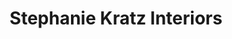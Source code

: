 ---
title: "Stephanie Kratz Interiors"
url: /frisco/stephanie-kratz-interiors/
shop: Raumausstattung
---